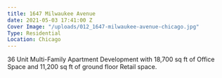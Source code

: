 ```yaml
---
title: 1647 Milwaukee Avenue
date: 2021-05-03 17:41:00 Z
Cover Image: "/uploads/012_1647-milwaukee-avenue-chicago.jpg"
Type: Residential
Location: Chicago
---
```


36 Unit Multi-Family Apartment Development with 18,700 sq ft of Office Space and 11,200 sq ft of ground floor Retail space.

